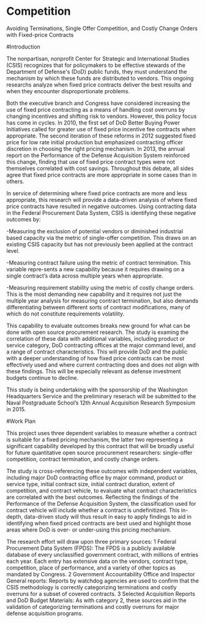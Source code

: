 # Competition
Avoiding Terminations, Single Offer Competition, and Costly Change Orders with Fixed-price Contracts

#Introduction

The nonpartisan, nonprofit Center for Strategic and International Studies (CSIS) recognizes that for policymakers to be effective stewards of the Department of Defense's (DoD) public funds, they must understand the mechanism by which these funds are distributed to vendors. This ongoing researchs analyze when fixed price contracts deliver the best results and when they encounter disproportionate problems.

Both the executive branch and Congress have considered increasing the use of fixed price contracting as a means of handling cost overruns by changing incentives and shifting risk to vendors. However, this policy focus has come in cycles. In 2010, the first set of DoD Better Buying Power Initiatives called for greater use of fixed price incentive fee contracts when appropriate. The second iteration of these reforms in 2012 suggested fixed price for low rate initial production but emphasized contracting officer discretion in choosing the right pricing mechanism. In 2013, the annual report on the Performance of the Defense Acquisition System reinforced this change, finding that use of fixed price contract types were not themselves correlated with cost savings. Throughout this debate, all sides agree that fixed price contracts are more appropriate in some cases than in others.

In service of determining where fixed price contracts are more and less appropriate, this research will provide a data-driven analysis of where fixed price contracts have resulted in negative outcomes. Using contracting data in the Federal Procurement Data System, CSIS is identifying these negative outcomes by:

  -Measuring the exclusion of potential vendors or diminished industrial based capacity via the metric of single-offer           competition. This draws on an existing CSIS capacity but has not previously been applied at the contract level.

  -Measuring contract failure using the metric of contract termination. This variable repre-sents a new capability because it   requires drawing on a single contract’s data across multiple years when appropriate.

  -Measuring requirement stability using the metric of costly change orders. This is the most demanding new capability and it   requires not just the multiple year analysis for measuring contract termination, but also demands differentiating between     different sorts of contract modifications, many of which do not constitute requirements volatility.

This capability to evaluate outcomes breaks new ground for what can be done with open source procurement research. The study is examing the correlation of these data with additional variables, including product or service category, DoD contracting offices at the major command level, and a range of contract characteristics. This will provide DoD and the public with a deeper understanding of how fixed price contracts can be most effectively used and where current contracting does and does not align with these findings. This will be especially relevant as defense investment budgets continue to decline.

This study is being undertaking with the sponsorship of the Washington Headquarters Service and the preliminary reserach will be submitted to the Naval Postgraduate School’s 12th Annual Acquisition Research Symposium in 2015.

#Work Plan

This project uses three dependent variables to measure whether a contract is suitable for a fixed pricing mechanism, the latter two representing a significant capability developed by this contract that will be broadly useful for future quantitative open source procurement researchers: single-offer competition, contract termination, and costly change orders.

The study is cross-referencing these outcomes with independent variables, including major DoD contracting office by major command, product or service type, initial contract size, initial contract duration, extent of competition, and contract vehicle, to evaluate what contract characteristics are correlated with the best outcomes. Reflecting the findings of the Performance of the Defense Acquisition System, the classification used for contract vehicle will include whether a contract is undefinitized. This in-depth, data-driven study will thus result in easy to apply findings to aid in identifying when fixed priced contracts are best used and highlight those areas where DoD is over- or under-using this pricing mechanism.

The research effort will draw upon three primary sources: 1 Federal Procurement Data System (FPDS): The FPDS is a publicly available database of every unclassified government contract, with millions of entries each year. Each entry has extensive data on the vendors, contract type, competition, place of performance, and a variety of other topics as mandated by Congress.
2 Government Accountability Office and Inspector General reports: Reports by watchdog agencies are used to confirm that the CSIS methodology is correctly categorizing terminations and costly overruns for a subset of covered contracts. 3 Selected Acquisition Reports and DoD Budget Materials: As with category 2, these sources aid in the validation of categorizing terminations and costly overruns for major defense acquisition programs.
